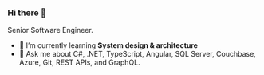 ### Hi there 👋

Senior Software Engineer.

- 🌱 I’m currently learning **System design & architecture**
- 💬 Ask me about C#, .NET, TypeScript, Angular, SQL Server, Couchbase, Azure, Git, REST APIs, and GraphQL.

<!--
**krishnaanaril/krishnaanaril** is a ✨ _special_ ✨ repository because its `README.md` (this file) appears on your GitHub profile.

Here are some ideas to get you started:

- 🔭 I’m currently working on ...
- 🌱 I’m currently learning ...
- 👯 I’m looking to collaborate on ...
- 🤔 I’m looking for help with ...
- 💬 Ask me about ...
- 📫 How to reach me: ...
- 😄 Pronouns: ...
- ⚡ Fun fact: ...
-->
